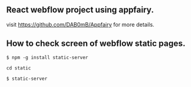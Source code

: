 ## React webflow project using appfairy.

visit https://github.com/DAB0mB/Appfairy for more details.

## How to check screen of webflow static pages. 
```
$ npm -g install static-server
```

```
cd static

$ static-server
```